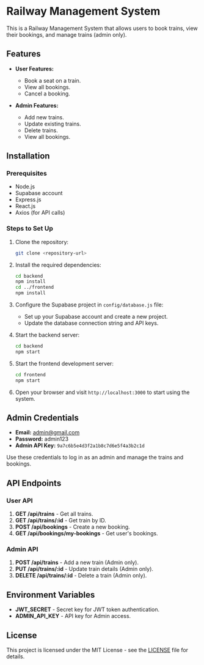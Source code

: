 
# Railway Management System

This is a Railway Management System that allows users to book trains, view their bookings, and manage trains (admin only).

## Features

- **User Features:**
  - Book a seat on a train.
  - View all bookings.
  - Cancel a booking.

- **Admin Features:**
  - Add new trains.
  - Update existing trains.
  - Delete trains.
  - View all bookings.

## Installation

### Prerequisites
- Node.js
- Supabase account
- Express.js
- React.js
- Axios (for API calls)

### Steps to Set Up

1. Clone the repository:
    ```bash
    git clone <repository-url>
    ```

2. Install the required dependencies:
    ```bash
    cd backend
    npm install
    cd ../frontend
    npm install
    ```

3. Configure the Supabase project in `config/database.js` file:
   - Set up your Supabase account and create a new project.
   - Update the database connection string and API keys.

4. Start the backend server:
    ```bash
    cd backend
    npm start
    ```

5. Start the frontend development server:
    ```bash
    cd frontend
    npm start
    ```

6. Open your browser and visit `http://localhost:3000` to start using the system.

## Admin Credentials

- **Email:** admin@gmail.com
- **Password:** admin123
- **Admin API Key:** `9a7c6b5e4d3f2a1b8c7d6e5f4a3b2c1d`

Use these credentials to log in as an admin and manage the trains and bookings.

## API Endpoints

### User API
1. **GET /api/trains** - Get all trains.
2. **GET /api/trains/:id** - Get train by ID.
3. **POST /api/bookings** - Create a new booking.
4. **GET /api/bookings/my-bookings** - Get user's bookings.


### Admin API
1. **POST /api/trains** - Add a new train (Admin only).
2. **PUT /api/trains/:id** - Update train details (Admin only).
3. **DELETE /api/trains/:id** - Delete a train (Admin only).

## Environment Variables
- **JWT_SECRET** - Secret key for JWT token authentication.
- **ADMIN_API_KEY** - API key for Admin access.

## License
This project is licensed under the MIT License - see the [LICENSE](LICENSE) file for details.
